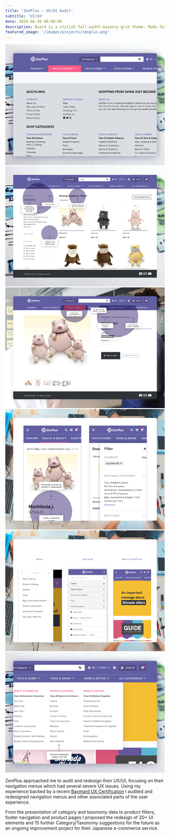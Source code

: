 ```yaml
---
title: 'ZenPlus – UX/UI Audit'
subtitle: 'UI/UX'
date: 2018-06-30 00:00:00
description: Board is a stylish full-width masonry grid theme. Made for designers, artists, photographers and developers to show off their best work.
featured_image: '/images/projects/zenplus.png'
---
```


<div class="gallery" data-columns="3">
	<img src="/images/projects/zenplus1.png">
	<img src="/images/projects/zenplus2.png">
	<img src="/images/projects/zenplus3.png">
	<img src="/images/projects/zenplus4.png">
	<img src="/images/projects/zenplus5.png">
	<img src="/images/projects/zenplus6.png">
</div>

ZenPlus approached me to audit and redesign their UX/UI, focusing on their navigation menus which had several severe UX issues. Using my experience backed by a recent [Baymard UX Certification](https://baymard.com/certified/d16a) I audited and redesigned navigation menus and other associated parts of the user experience.

From the presentation of category and taxonomy data to product filters, footer navigation and product pages I proposed the redesign of 20+ UI elements and 15 further Category/Taxonomy suggestions for the future as an ongoing improvement project for their Japanese e-commerce service.